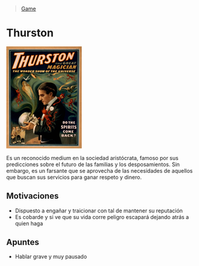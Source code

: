 > [Game](../../game.md)

# Thurston

<img src="../../Resources/Images/Portraits/magician.webp" width="200">

Es un reconocido medium en la sociedad aristócrata, famoso por sus predicciones sobre el futuro de las familias y los desposamientos. Sin embargo, es un farsante que se aprovecha de las necesidades de aquellos que buscan sus servicios para ganar respeto y dinero.

## Motivaciones

- Dispuesto a engañar y traicionar con tal de mantener su reputación
- Es cobarde y si ve que su vida corre peligro escapará dejando atrás a quien haga

## Apuntes

- Hablar grave y muy pausado
